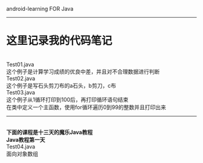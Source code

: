 android-learning FOR Java
<hr/>
<h1>这里记录我的代码笔记</h1><br>
Test01.java<br>
这个例子是计算学习成绩的优良中差，并且对不合理数据进行判断<br>
Test02.java<br>
这个例子是写石头剪刀布的a石头，b剪刀，c布<br>
Test03.java<br>
这个例子从1循环打印到100后，再打印循环语句结束<br>
在类中定义一个主函数，使用for循环遍历0到99的整数并且打印出来<br>
<hr>
<br>
<b>下面的课程是十三天的魔乐Java教程</b><br>
<b>Java教程第一天</b><br>
Test04.java<br>
面向对象数组	




